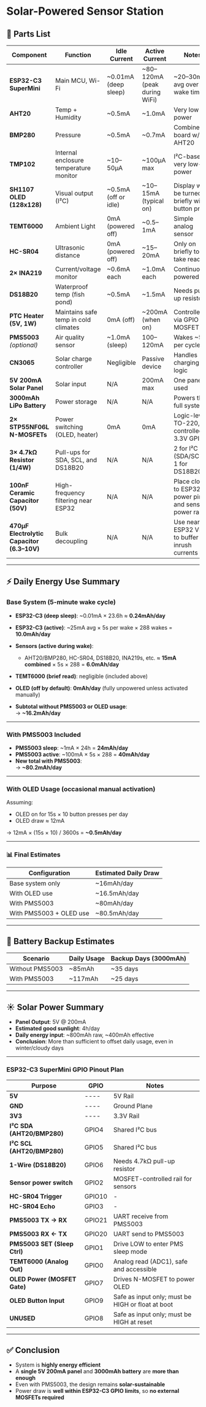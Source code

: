 # Solar-Powered Sensor Station

## 🧰 Parts List

| Component                                  | Function                               | Idle Current         | Active Current               | Notes                                                |
| ------------------------------------------ | -------------------------------------- | -------------------- | ---------------------------- | ---------------------------------------------------- |
| **ESP32-C3 SuperMini**                     | Main MCU, Wi-Fi                        | ~0.01mA (deep sleep) | ~80–120mA (peak during WiFi) | ~20–30mA avg over wake time                          |
| **AHT20**                                  | Temp + Humidity                        | ~0.5mA               | ~1.0mA                       | Very low power                                       |
| **BMP280**                                 | Pressure                               | ~0.5mA               | ~0.7mA                       | Combined board w/ AHT20                              |
| **TMP102**                                 | Internal enclosure temperature monitor | ~10–50μA             | ~100μA max                   | I²C-based, very low-power                            |
| **SH1107 OLED (128x128)**                  | Visual output (I²C)                    | ~0.5mA (off or idle) | ~10–15mA (typical on)        | Display will be turned on briefly with button press  |
| **TEMT6000**                               | Ambient Light                          | 0mA (powered off)    | ~0.5–1mA                     | Simple analog sensor                                 |
| **HC-SR04**                                | Ultrasonic distance                    | 0mA (powered off)    | ~15–20mA                     | Only on briefly to take reading                      |
| **2× INA219**                              | Current/voltage monitor                | ~0.6mA each          | ~1.0mA each                  | Continuously powered                                 |
| **DS18B20**                                | Waterproof temp (fish pond)            | ~0.5mA               | ~1.5mA                       | Needs pull-up resistor                               |
| **PTC Heater (5V, 1W)**                    | Maintains safe temp in cold climates   | 0mA (off)            | ~200mA (when on)             | Controlled via GPIO + MOSFET                         |
| **PMS5003** _(optional)_                   | Air quality sensor                     | ~1.0mA (sleep)       | 100–120mA                    | Wakes ~5s per cycle                                  |
| **CN3065**                                 | Solar charge controller                | Negligible           | Passive device               | Handles charging logic                               |
| **5V 200mA Solar Panel**                   | Solar input                            | N/A                  | 200mA max                    | One panel used                                       |
| **3000mAh LiPo Battery**                   | Power storage                          | N/A                  | N/A                          | Powers the full system                               |
| **2× STP55NF06L N-MOSFETs**                | Power switching (OLED, heater)         | 0mA                  | 0mA                          | Logic-level, TO-220, controlled by 3.3V GPIO         |
| **3× 4.7kΩ Resistor (1/4W)**               | Pull-ups for SDA, SCL, and DS18B20     | N/A                  | N/A                          | 2 for I²C (SDA/SCL), 1 for DS18B20                   |
| **100nF Ceramic Capacitor (50V)**          | High-frequency filtering near ESP32    | N/A                  | N/A                          | Place close to ESP32 power pin and sensor power rail |
| **470µF Electrolytic Capacitor (6.3–10V)** | Bulk decoupling                        | N/A                  | N/A                          | Use near ESP32 VIN to buffer inrush currents         |

---

## ⚡ Daily Energy Use Summary

### Base System (5-minute wake cycle)

- **ESP32-C3 (deep sleep)**: ~0.01mA × 23.6h ≈ **0.24mAh/day**
- **ESP32-C3 (active)**: ~25mA avg × 5s per wake × 288 wakes = **10.0mAh/day**
- **Sensors (active during wake)**:
  - AHT20/BMP280, HC-SR04, DS18B20, INA219s, etc. ≈ **15mA combined** × 5s × 288 = **6.0mAh/day**
- **TEMT6000 (brief read)**: negligible (included above)
- **OLED (off by default)**: **0mAh/day** (fully unpowered unless activated manually)

- **Subtotal without PMS5003 or OLED usage**:  
  → **~16.2mAh/day**

---

### With PMS5003 Included

- **PMS5003 sleep**: ~1mA × 24h = **24mAh/day**
- **PMS5003 active**: ~100mA × 5s × 288 = **40mAh/day**
- **New total with PMS5003**:  
  → **~80.2mAh/day**

---

### With OLED Usage (occasional manual activation)

Assuming:
- OLED on for 15s × 10 button presses per day
- OLED draw ≈ 12mA

→ 12mA × (15s × 10) / 3600s = **~0.5mAh/day**

---

### 📊 Final Estimates

| Configuration           | Estimated Daily Draw |
| ----------------------- | -------------------- |
| Base system only        | ~16mAh/day           |
| With OLED use           | ~16.5mAh/day         |
| With PMS5003            | ~80mAh/day           |
| With PMS5003 + OLED use | ~80.5mAh/day         |



---

## 🔋 Battery Backup Estimates

| Scenario           | Daily Usage | Backup Days (3000mAh) |
|--------------------|-------------|------------------------|
| Without PMS5003    | ~85mAh      | ~35 days               |
| With PMS5003       | ~117mAh     | ~25 days               |

---

## ☀️ Solar Power Summary

- **Panel Output**: 5V @ 200mA
- **Estimated good sunlight**: 4h/day
- **Daily energy input**: ~800mAh raw, ~400mAh effective
- **Conclusion**: More than sufficient to offset daily usage, even in winter/cloudy days

---
### ESP32-C3 SuperMini GPIO Pinout Plan

| Purpose                      | GPIO   | Notes                                                    |
| ---------------------------- | ------ | -------------------------------------------------------- |
| **5V**                       | ----   | 5V Rail                                                  |
| **GND**                      | ----   | Ground Plane                                             |
| **3V3**                      | ----   | 3.3V Rail                                                |
| **I²C SDA (AHT20/BMP280)**   | GPIO4  | Shared I²C bus                                           |
| **I²C SCL (AHT20/BMP280)**   | GPIO5  | Shared I²C bus                                           |
| **1-Wire (DS18B20)**         | GPIO6  | Needs 4.7kΩ pull-up resistor                             |
| **Sensor power switch**      | GPIO2  | MOSFET-controlled rail for sensors                       |
| **HC-SR04 Trigger**          | GPIO10 | -                                                        |
| **HC-SR04 Echo**             | GPIO3  | -                                                        |
| **PMS5003 TX → RX**          | GPIO21 | UART receive from PMS5003                                |
| **PMS5003 RX ← TX**          | GPIO20 | UART send to PMS5003                                     |
| **PMS5003 SET (Sleep Ctrl)** | GPIO1  | Drive LOW to enter PMS sleep mode                        |
| **TEMT6000 (Analog Out)**    | GPIO0  | Analog read (ADC1), safe and accessible                  |
| **OLED Power (MOSFET Gate)** | GPIO7  | Drives N-MOSFET to power OLED                            |
| **OLED Button Input**        | GPIO9  | Safe as input only; must be HIGH or float at boot        |
| **UNUSED**                   | GPIO8  | Safe as input only; must be HIGH at reset                |

---

## ✅ Conclusion

- System is **highly energy efficient**
- A **single 5V 200mA panel** and **3000mAh battery** are **more than enough**
- Even with PMS5003, the design remains **solar-sustainable**
- Power draw is **well within ESP32-C3 GPIO limits**, so **no external MOSFETs required**
